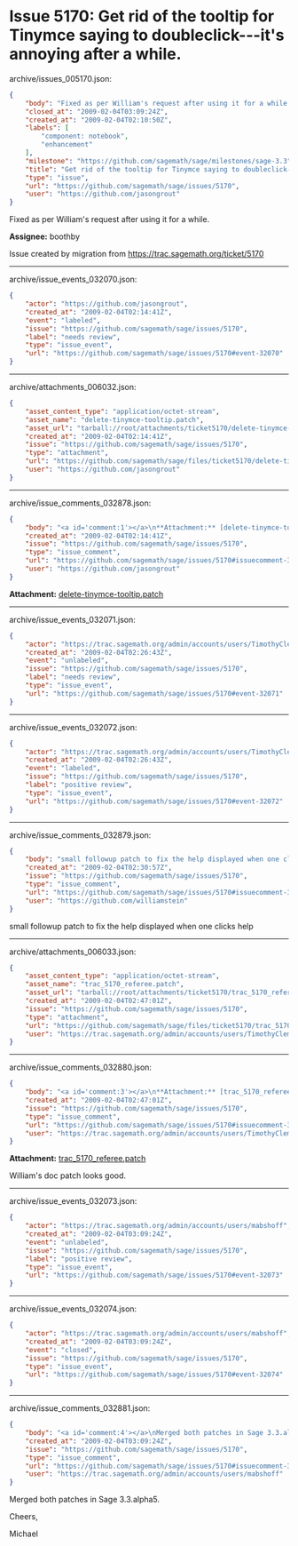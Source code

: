 # Issue 5170: Get rid of the tooltip for Tinymce saying to doubleclick---it's annoying after a while.

archive/issues_005170.json:
```json
{
    "body": "Fixed as per William's request after using it for a while.\n\n**Assignee:** boothby\n\nIssue created by migration from https://trac.sagemath.org/ticket/5170\n\n",
    "closed_at": "2009-02-04T03:09:24Z",
    "created_at": "2009-02-04T02:10:50Z",
    "labels": [
        "component: notebook",
        "enhancement"
    ],
    "milestone": "https://github.com/sagemath/sage/milestones/sage-3.3",
    "title": "Get rid of the tooltip for Tinymce saying to doubleclick---it's annoying after a while.",
    "type": "issue",
    "url": "https://github.com/sagemath/sage/issues/5170",
    "user": "https://github.com/jasongrout"
}
```
Fixed as per William's request after using it for a while.

**Assignee:** boothby

Issue created by migration from https://trac.sagemath.org/ticket/5170





---

archive/issue_events_032070.json:
```json
{
    "actor": "https://github.com/jasongrout",
    "created_at": "2009-02-04T02:14:41Z",
    "event": "labeled",
    "issue": "https://github.com/sagemath/sage/issues/5170",
    "label": "needs review",
    "type": "issue_event",
    "url": "https://github.com/sagemath/sage/issues/5170#event-32070"
}
```



---

archive/attachments_006032.json:
```json
{
    "asset_content_type": "application/octet-stream",
    "asset_name": "delete-tinymce-tooltip.patch",
    "asset_url": "tarball://root/attachments/ticket5170/delete-tinymce-tooltip.patch",
    "created_at": "2009-02-04T02:14:41Z",
    "issue": "https://github.com/sagemath/sage/issues/5170",
    "type": "attachment",
    "url": "https://github.com/sagemath/sage/files/ticket5170/delete-tinymce-tooltip.patch",
    "user": "https://github.com/jasongrout"
}
```



---

archive/issue_comments_032878.json:
```json
{
    "body": "<a id='comment:1'></a>\n**Attachment:** [delete-tinymce-tooltip.patch](https://github.com/sagemath/sage/files/ticket5170/delete-tinymce-tooltip.patch)",
    "created_at": "2009-02-04T02:14:41Z",
    "issue": "https://github.com/sagemath/sage/issues/5170",
    "type": "issue_comment",
    "url": "https://github.com/sagemath/sage/issues/5170#issuecomment-32878",
    "user": "https://github.com/jasongrout"
}
```

<a id='comment:1'></a>
**Attachment:** [delete-tinymce-tooltip.patch](https://github.com/sagemath/sage/files/ticket5170/delete-tinymce-tooltip.patch)



---

archive/issue_events_032071.json:
```json
{
    "actor": "https://trac.sagemath.org/admin/accounts/users/TimothyClemans",
    "created_at": "2009-02-04T02:26:43Z",
    "event": "unlabeled",
    "issue": "https://github.com/sagemath/sage/issues/5170",
    "label": "needs review",
    "type": "issue_event",
    "url": "https://github.com/sagemath/sage/issues/5170#event-32071"
}
```



---

archive/issue_events_032072.json:
```json
{
    "actor": "https://trac.sagemath.org/admin/accounts/users/TimothyClemans",
    "created_at": "2009-02-04T02:26:43Z",
    "event": "labeled",
    "issue": "https://github.com/sagemath/sage/issues/5170",
    "label": "positive review",
    "type": "issue_event",
    "url": "https://github.com/sagemath/sage/issues/5170#event-32072"
}
```



---

archive/issue_comments_032879.json:
```json
{
    "body": "small followup patch to fix the help displayed when one clicks help",
    "created_at": "2009-02-04T02:30:57Z",
    "issue": "https://github.com/sagemath/sage/issues/5170",
    "type": "issue_comment",
    "url": "https://github.com/sagemath/sage/issues/5170#issuecomment-32879",
    "user": "https://github.com/williamstein"
}
```

small followup patch to fix the help displayed when one clicks help



---

archive/attachments_006033.json:
```json
{
    "asset_content_type": "application/octet-stream",
    "asset_name": "trac_5170_referee.patch",
    "asset_url": "tarball://root/attachments/ticket5170/trac_5170_referee.patch",
    "created_at": "2009-02-04T02:47:01Z",
    "issue": "https://github.com/sagemath/sage/issues/5170",
    "type": "attachment",
    "url": "https://github.com/sagemath/sage/files/ticket5170/trac_5170_referee.patch",
    "user": "https://trac.sagemath.org/admin/accounts/users/TimothyClemans"
}
```



---

archive/issue_comments_032880.json:
```json
{
    "body": "<a id='comment:3'></a>\n**Attachment:** [trac_5170_referee.patch](https://github.com/sagemath/sage/files/ticket5170/trac_5170_referee.patch)\n\nWilliam's doc patch looks good.",
    "created_at": "2009-02-04T02:47:01Z",
    "issue": "https://github.com/sagemath/sage/issues/5170",
    "type": "issue_comment",
    "url": "https://github.com/sagemath/sage/issues/5170#issuecomment-32880",
    "user": "https://trac.sagemath.org/admin/accounts/users/TimothyClemans"
}
```

<a id='comment:3'></a>
**Attachment:** [trac_5170_referee.patch](https://github.com/sagemath/sage/files/ticket5170/trac_5170_referee.patch)

William's doc patch looks good.



---

archive/issue_events_032073.json:
```json
{
    "actor": "https://trac.sagemath.org/admin/accounts/users/mabshoff",
    "created_at": "2009-02-04T03:09:24Z",
    "event": "unlabeled",
    "issue": "https://github.com/sagemath/sage/issues/5170",
    "label": "positive review",
    "type": "issue_event",
    "url": "https://github.com/sagemath/sage/issues/5170#event-32073"
}
```



---

archive/issue_events_032074.json:
```json
{
    "actor": "https://trac.sagemath.org/admin/accounts/users/mabshoff",
    "created_at": "2009-02-04T03:09:24Z",
    "event": "closed",
    "issue": "https://github.com/sagemath/sage/issues/5170",
    "type": "issue_event",
    "url": "https://github.com/sagemath/sage/issues/5170#event-32074"
}
```



---

archive/issue_comments_032881.json:
```json
{
    "body": "<a id='comment:4'></a>\nMerged both patches in Sage 3.3.alpha5.\n\nCheers,\n\nMichael",
    "created_at": "2009-02-04T03:09:24Z",
    "issue": "https://github.com/sagemath/sage/issues/5170",
    "type": "issue_comment",
    "url": "https://github.com/sagemath/sage/issues/5170#issuecomment-32881",
    "user": "https://trac.sagemath.org/admin/accounts/users/mabshoff"
}
```

<a id='comment:4'></a>
Merged both patches in Sage 3.3.alpha5.

Cheers,

Michael

